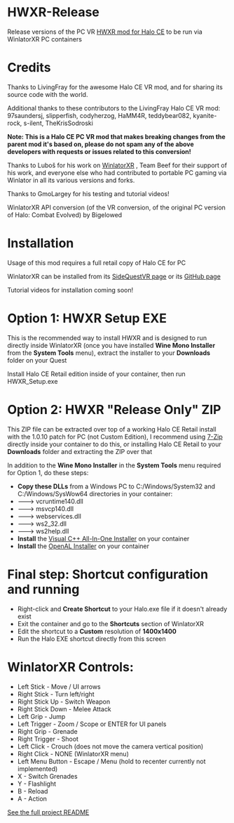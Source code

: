 # HWXR-Release
Release versions of the PC VR [HWXR mod for Halo CE](https://github.com/bigelod/HaloCEWXR) to be run via WinlatorXR PC containers

# Credits

Thanks to LivingFray for the awesome Halo CE VR mod, and for sharing its source code with the world.

Additional thanks to these contributors to the LivingFray Halo CE VR mod: 97saundersj, slipperfish, codyherzog, HaMM4R, teddybear082, kyanite-rock, s-ilent, TheKrisSodroski

**Note: This is a Halo CE PC VR mod that makes breaking changes from the parent mod it's based on, please do not spam any of the above developers with requests or issues related to this conversion!**

Thanks to Luboš for his work on [WinlatorXR](https://github.com/lvonasek/WinlatorXR) , Team Beef for their support of his work, and everyone else who had contributed to portable PC gaming via Winlator in all its various versions and forks.

Thanks to GmoLargey for his testing and tutorial videos!

WinlatorXR API conversion (of the VR conversion, of the original PC version of Halo: Combat Evolved) by Bigelowed

# Installation

Usage of this mod requires a full retail copy of Halo CE for PC

WinlatorXR can be installed from its [SideQuestVR page](https://sidequestvr.com/app/37320/winlatorxr) or its [GitHub page](https://github.com/lvonasek/WinlatorXR)

Tutorial videos for installation coming soon!

# Option 1: HWXR Setup EXE

This is the recommended way to install HWXR and is designed to run directly inside WinlatorXR (once you have installed **Wine Mono Installer** from the **System Tools** menu), extract the installer to your **Downloads** folder on your Quest

Install Halo CE Retail edition inside of your container, then run HWXR_Setup.exe

# Option 2: HWXR "Release Only" ZIP

This ZIP file can be extracted over top of a working Halo CE Retail install with the 1.0.10 patch for PC (not Custom Edition), I recommend using [7-Zip](https://www.7-zip.org/download.html) directly inside your container to do this, or installing Halo CE Retail to your **Downloads** folder and extracting the ZIP over that

In addition to the **Wine Mono Installer** in the **System Tools** menu required for Option 1, do these steps:

* **Copy these DLLs** from a Windows PC to C:/Windows/System32 and C:/Windows/SysWow64 directories in your container:
*  ---> vcruntime140.dll
*  ---> msvcp140.dll
*  ---> webservices.dll
*  ---> ws2_32.dll
*  ---> ws2help.dll
* **Install** the [Visual C++ All-In-One Installer](https://github.com/abbodi1406/vcredist) on your container
* **Install** the [OpenAL Installer](https://www.openal.org/downloads/) on your container

# Final step: Shortcut configuration and running
* Right-click and **Create Shortcut** to your Halo.exe file if it doesn't already exist
* Exit the container and go to the **Shortcuts** section of WinlatorXR
* Edit the shortcut to a **Custom** resolution of **1400x1400**
* Run the Halo EXE shortcut directly from this screen

# WinlatorXR Controls:

* Left Stick - Move / UI arrows
* Right Stick - Turn left/right
* Right Stick Up - Switch Weapon
* Right Stick Down - Melee Attack
* Left Grip - Jump
* Left Trigger - Zoom / Scope or ENTER for UI panels
* Right Grip - Grenade
* Right Trigger - Shoot
* Left Click - Crouch (does not move the camera vertical position)
* Right Click - NONE (WinlatorXR menu)
* Left Menu Button - Escape / Menu (hold to recenter currently not implemented)
* X - Switch Grenades
* Y - Flashlight
* B - Reload
* A - Action

[See the full project README](https://github.com/bigelod/HaloCEWXR/edit/master/README.md)
